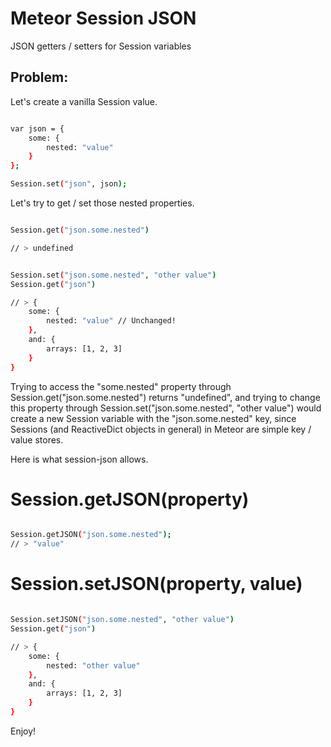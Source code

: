 Meteor Session JSON
===================

JSON getters / setters for Session variables

Problem:
-------

Let's create a vanilla Session value.

``` sh

var json = { 
	some: {
		nested: "value"
	}
};

Session.set("json", json);

```

Let's try to get / set those nested properties.

``` sh

Session.get("json.some.nested")

// > undefined

```

``` sh

Session.set("json.some.nested", "other value")
Session.get("json")

// > { 
	some: {
		nested: "value" // Unchanged!
	},
	and: {
		arrays: [1, 2, 3]		
	}
}

```

Trying to access the "some.nested" property through Session.get("json.some.nested") returns "undefined", and trying to change this property through Session.set("json.some.nested", "other value") would create a new Session variable with the "json.some.nested" key, since Sessions (and ReactiveDict objects in general) in Meteor are simple key / value stores.

Here is what session-json allows.

# Session.getJSON(property)

``` sh

Session.getJSON("json.some.nested");
// > "value"

```

# Session.setJSON(property, value)

``` sh

Session.setJSON("json.some.nested", "other value")
Session.get("json")

// > { 
	some: {
		nested: "other value"
	},
	and: {
		arrays: [1, 2, 3]		
	}
}

```

Enjoy!